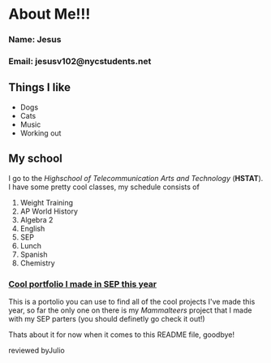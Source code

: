 # About Me!!!

### Name: Jesus

### Email: __jesusv102@nycstudents.net__

## Things I like

* Dogs
* Cats
* Music
* Working out

## My school

I go to the *Highschool of Telecommunication Arts and Technology* (__HSTAT__). I have some pretty cool classes, my schedule consists of

1.  Weight Training
2.  AP World History
3.  Algebra 2
4.  English
5.  SEP
6.  Lunch
7.  Spanish
8.  Chemistry

### [Cool portfolio I made in SEP this year](https://jesusv1597.github.io/)

This is a portolio you can use to find all of the cool projects I've made this year, so far the only one on there is my *Mammalteers* project that I made with my SEP parters (you should definetly go check it out!)



Thats about it for now when it comes to this README file, goodbye!










reviewed byJulio
